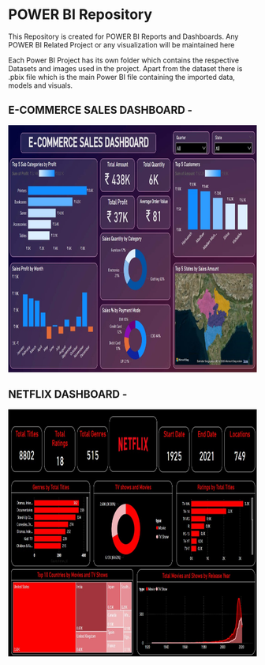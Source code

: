 # POWER BI Repository

This Repository is created for POWER BI Reports and Dashboards.
Any POWER BI Related Project or any visualization will be maintained here

Each Power BI Project has its own folder which contains the respective Datasets and images used in the project.
Apart from the dataset there is .pbix file which is the main Power BI file containing the imported data, models and visuals.

## E-COMMERCE SALES DASHBOARD - 
<img src = 'ECOMMERCE SALES DASHBOARD/E-COMMERCE SALES DASHBOARD.jpg' height = '500'></img>

## NETFLIX DASHBOARD - 
<img src='NETFLIX DASHBOARD/NETFLIX DASHBOARD.jpg' height='500'></img>





